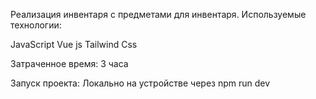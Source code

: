 Реализация инвентаря с предметами для инвентаря. Используемые технологии:

JavaScript
Vue js
Tailwind Css

Затраченное время: 3 часа

Запуск проекта: Локально на устройстве через npm run dev
